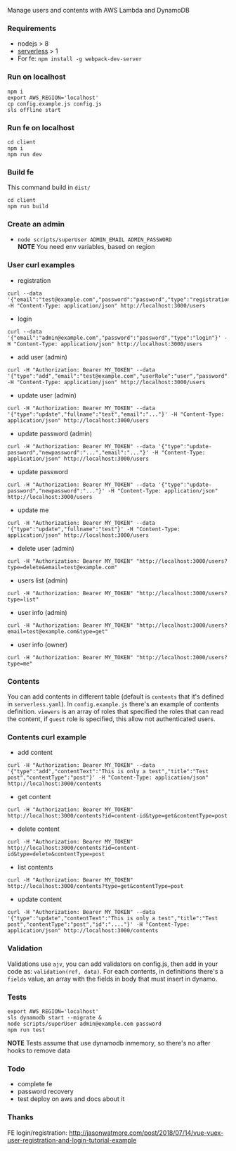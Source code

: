Manage users and contents with AWS Lambda and DynamoDB 

### Requirements
- nodejs > 8
- [serverless](https://serverless.com/) > 1
- For fe: `npm install -g webpack-dev-server`

### Run on localhost
```
npm i   
export AWS_REGION='localhost'
cp config.example.js config.js
sls offline start
```

### Run fe on localhost
```
cd client
npm i
npm run dev
```

### Build fe
This command build in `dist/`
```
cd client
npm run build
```

### Create an admin
- `node scripts/superUser ADMIN_EMAIL ADMIN_PASSWORD`    
**NOTE** You need env variables, based on region

### User curl examples
- registration
```
curl --data '{"email":"test@example.com","password":"password","type":"registration"}' -H "Content-Type: application/json" http://localhost:3000/users
```
- login 
```
curl --data '{"email":"admin@example.com","password":"password","type":"login"}' -H "Content-Type: application/json" http://localhost:3000/users
```
- add user (admin)
```
curl -H "Authorization: Bearer MY_TOKEN" --data '{"type":"add","email":"test@example.com","userRole":"user","password":"testpw"}' -H "Content-Type: application/json" http://localhost:3000/users
```
- update user (admin)
```
curl -H "Authorization: Bearer MY_TOKEN" --data '{"type":"update","fullname":"test","email":"..."}' -H "Content-Type: application/json" http://localhost:3000/users
```
- update password (admin)
```
curl -H "Authorization: Bearer MY_TOKEN" --data '{"type":"update-password","newpassword":"...","email":"..."}' -H "Content-Type: application/json" http://localhost:3000/users
```
- update password
```
curl -H "Authorization: Bearer MY_TOKEN" --data '{"type":"update-password","newpassword":"..."}' -H "Content-Type: application/json" http://localhost:3000/users
```
- update me
```
curl -H "Authorization: Bearer MY_TOKEN" --data '{"type":"update","fullname":"test"}' -H "Content-Type: application/json" http://localhost:3000/users
```
- delete user (admin)
```
curl -H "Authorization: Bearer MY_TOKEN" "http://localhost:3000/users?type=delete&email=test@example.com"
```
- users list (admin)
```
curl -H "Authorization: Bearer MY_TOKEN" "http://localhost:3000/users?type=list"
```
- user info (admin)
```
curl -H "Authorization: Bearer MY_TOKEN" "http://localhost:3000/users?email=test@example.com&type=get"
```
- user info (owner)
```
curl -H "Authorization: Bearer MY_TOKEN" "http://localhost:3000/users?type=me"
```

### Contents
You can add contents in different table (default is `contents` that it's defined in `serverless.yaml`). In `config.example.js` there's an example of contents definition. `viewers` is an array of roles that specified the roles that can read the content, if `guest` role is specified, this allow not authenticated users. 

### Contents curl example
- add content
```
curl -H "Authorization: Bearer MY_TOKEN" --data '{"type":"add","contentText":"This is only a test","title":"Test post","contentType":"post"}' -H "Content-Type: application/json" http://localhost:3000/contents
```
- get content
```
curl -H "Authorization: Bearer MY_TOKEN" http://localhost:3000/contents?id=content-id&type=get&contentType=post
```
- delete content
```
curl -H "Authorization: Bearer MY_TOKEN" http://localhost:3000/contents?id=content-id&type=delete&contentType=post
```
- list contents
```
curl -H "Authorization: Bearer MY_TOKEN" http://localhost:3000/contents?type=get&contentType=post
```
- update content
```
curl -H "Authorization: Bearer MY_TOKEN" --data '{"type":"update","contentText":"This is only a test","title":"Test post","contentType":"post","id":"...."}' -H "Content-Type: application/json" http://localhost:3000/contents
```

### Validation
Validations use `ajv`, you can add validators on config.js, then add in your code as: `validation(ref, data)`. For each contents, in definitions there's a `fields` value, an array with the fields in body that must insert in dynamo.

### Tests
```
export AWS_REGION='localhost'
sls dynamodb start --migrate &
node scripts/superUser admin@example.com password
npm run test
```
**NOTE** Tests assume that use dynamodb inmemory, so there's no after hooks to remove data

### Todo
- complete fe
- password recovery
- test deploy on aws and docs about it

### Thanks
FE login/registration: http://jasonwatmore.com/post/2018/07/14/vue-vuex-user-registration-and-login-tutorial-example
